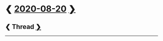 # ❮ [2020-08-20](../../2020.md#august) [❯](../../../2021/08/20/20210820.md)

## <b id=thread>❮</b> Thread [❯](../../../2021/09/19/20210919.md#thread)

<footer><link href=../../../style.css rel=stylesheet><hr></footer>

